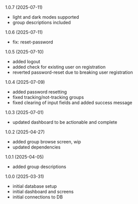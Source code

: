 1.0.7 (2025-07-11)
 - light and dark modes supported
 - group descriptions included

1.0.6 (2025-07-11)
 - fix: reset-password

1.0.5 (2025-07-10)
 - added logout
 - added check for existing user on registration
 - reverted password-reset due to breaking user registration

1.0.4 (2025-07-09)
 - added password resetting
 - fixed tracking/not-tracking groups
 - fixed clearing of input fields and added success message

1.0.3 (2025-07-01)
 - updated dashboard to be actionable and complete
 
1.0.2 (2025-04-27)
 - added group browse screen, wip
 - updated dependencies

1.0.1 (2025-04-05)
 - added group descriptions
 
1.0.0 (2025-03-31)
 - initial database setup
 - initial dashboard and screens
 - initial connections to DB